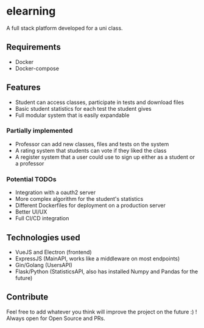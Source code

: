 # elearning

A full stack platform developed for a uni class.

## Requirements

* Docker
* Docker-compose

## Features

* Student can access classes, participate in tests and download files
* Basic student statistics for each test the student gives
* Full modular system that is easily expandable

### Partially implemented

* Professor can add new classes, files and tests on the system
* A rating system that students can vote if they liked the class
* A register system that a user could use to sign up either as a student or a professor

### Potential TODOs

* Integration with a oauth2 server
* More complex algorithm for the student's statistics
* Different Dockerfiles for deployment on a production server
* Better UI/UX
* Full CI/CD integration

## Technologies used

* VueJS and Electron (frontend)
* ExpressJS (MainAPI, works like a middleware on most endpoints)
* Gin/Golang (UsersAPI)
* Flask/Python (StatisticsAPI, also has installed Numpy and Pandas for the future)

## Contribute

Feel free to add whatever you think will improve the project on the future :) !
Always open for Open Source and PRs.
